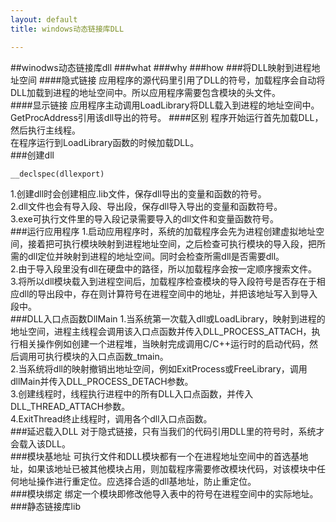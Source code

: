 ```yaml
---
layout: default
title: windows动态链接库DLL

---
```

##winodws动态链接库dll
###what
###why
###how
###将DLL映射到进程地址空间
####隐式链接
应用程序的源代码里引用了DLL的符号，加载程序会自动将DLL加载到进程的地址空间中。所以应用程序需要包含模块的头文件。     
####显示链接
应用程序主动调用LoadLibrary将DLL载入到进程的地址空间中。  
GetProcAddress引用该dll导出的符号。
####区别
程序开始运行首先加载DLL，然后执行主线程。  
在程序运行到LoadLibrary函数的时候加载DLL。    
###创建dll

	__declspec(dllexport)
1.创建dll时会创建相应.lib文件，保存dll导出的变量和函数的符号。  
2.dll文件也会有导入段、导出段，保存dll导入导出的变量和函数符号。     
3.exe可执行文件里的导入段记录需要导入的dll文件和变量函数符号。  
###运行应用程序
1.启动应用程序时，系统的加载程序会先为进程创建虚拟地址空间，接着把可执行模块映射到进程地址空间，之后检查可执行模块的导入段，把所需的dll定位并映射到进程的地址空间。同时会检查所需dll是否需要dll。         
2.由于导入段里没有dll在硬盘中的路径，所以加载程序会按一定顺序搜索文件。	  
3.将所以dll模块载入到进程空间后，加载程序检查模块的导入段符号是否存在于相应dll的导出段中，存在则计算符号在进程空间中的地址，并把该地址写入到导入段中。      
###DLL入口点函数DllMain
1.当系统第一次载入dll或LoadLibrary，映射到进程的地址空间，进程主线程会调用该入口点函数并传入DLL\_PROCESS\_ATTACH，执行相关操作例如创建一个进程堆，当映射完成调用C/C++运行时的启动代码，然后调用可执行模块的入口点函数\_tmain。   
2.当系统将dll的映射撤销出地址空间，例如ExitProcess或FreeLibrary，调用dllMain并传入DLL\_PROCESS\_DETACH参数。   
3.创建线程时，线程执行进程中的所有DLL入口点函数，并传入DLL\_THREAD\_ATTACH参数。     
4.ExitThread终止线程时，调用各个dll入口点函数。   
###延迟载入DLL
对于隐式链接，只有当我们的代码引用DLL里的符号时，系统才会载入该DLL。        
###模块基地址
可执行文件和DLL模块都有一个在进程地址空间中的首选基地址，如果该地址已被其他模块占用，则加载程序需要修改模块代码，对该模块中任何地址操作进行重定位。应选择合适的dll基地址，防止重定位。         
###模块绑定
绑定一个模块即修改他导入表中的符号在进程空间中的实际地址。           
###静态链接库lib
